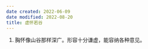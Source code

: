 ```yaml
---
date created: 2022-06-09
date modified: 2022-08-20
title: 虚怀若谷
---
```

1. 胸怀像山谷那样深广。形容十分谦虚，能容纳各种意见。
